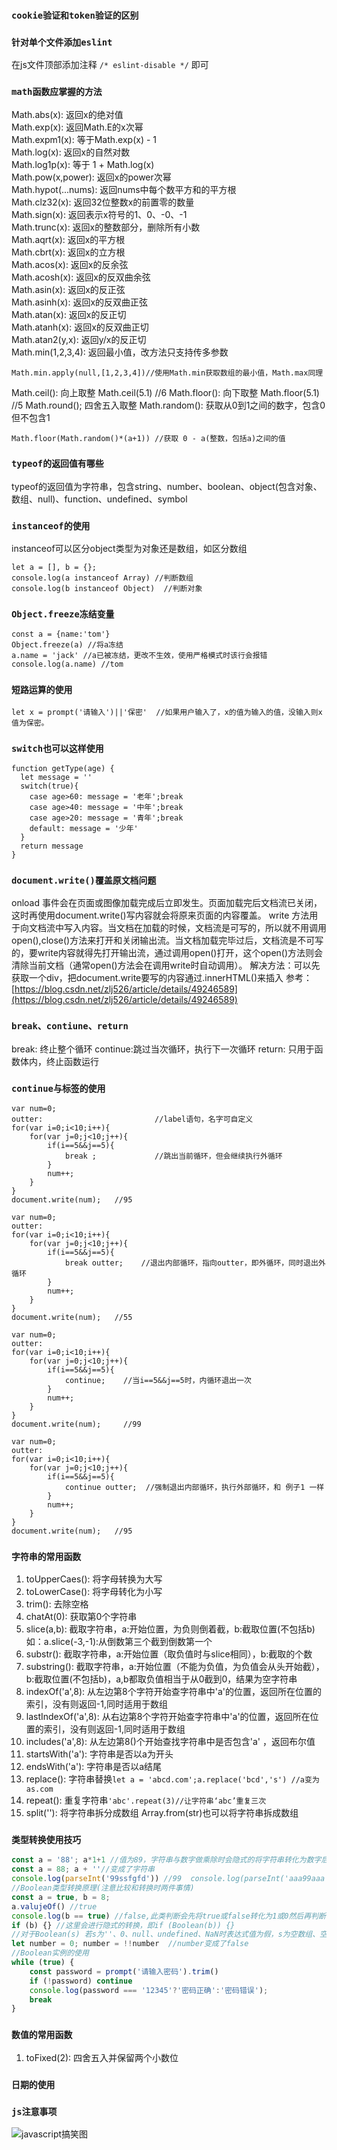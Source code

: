 ### `cookie验证和token验证的区别`

### `针对单个文件添加eslint`
在js文件顶部添加注释 `/* eslint-disable */` 即可

### `math函数应掌握的方法`
Math.abs(x): 返回x的绝对值<br>
Math.exp(x): 返回Math.E的x次幂<br>
Math.expm1(x): 等于Math.exp(x) - 1<br>
Math.log(x): 返回x的自然对数<br>
Math.log1p(x): 等于 1 + Math.log(x)<br>
Math.pow(x,power): 返回x的power次幂<br>
Math.hypot(...nums): 返回nums中每个数平方和的平方根<br>
Math.clz32(x): 返回32位整数x的前置零的数量<br>
Math.sign(x): 返回表示x符号的1、0、-0、-1<br>
Math.trunc(x): 返回x的整数部分，删除所有小数<br>
Math.aqrt(x): 返回x的平方根<br>
Math.cbrt(x): 返回x的立方根<br>
Math.acos(x): 返回x的反余弦<br>
Math.acosh(x): 返回x的反双曲余弦<br>
Math.asin(x): 返回x的反正弦<br>
Math.asinh(x): 返回x的反双曲正弦<br>
Math.atan(x): 返回x的反正切<br>
Math.atanh(x): 返回x的反双曲正切<br>
Math.atan2(y,x): 返回y/x的反正切<br>
Math.min(1,2,3,4): 返回最小值，改方法只支持传多参数
```
Math.min.apply(null,[1,2,3,4])//使用Math.min获取数组的最小值，Math.max同理 
```
Math.ceil(): 向上取整 Math.ceil(5.1) //6
Math.floor(): 向下取整 Math.floor(5.1)  //5
Math.round(); 四舍五入取整
Math.random(): 获取从0到1之间的数字，包含0但不包含1
```
Math.floor(Math.random()*(a+1)) //获取 0 - a(整数，包括a)之间的值 
```

### `typeof的返回值有哪些`
typeof的返回值为字符串，包含string、number、boolean、object(包含对象、数组、null)、function、undefined、symbol

### `instanceof的使用`
instanceof可以区分object类型为对象还是数组，如区分数组
```
let a = [], b = {};
console.log(a instanceof Array) //判断数组
console.log(b instanceof Object)  //判断对象
```
### `Object.freeze冻结变量`
```
const a = {name:'tom'}
Object.freeze(a) //将a冻结
a.name = 'jack' //a已被冻结，更改不生效，使用严格模式时该行会报错
console.log(a.name) //tom
```
### `短路运算的使用`
```
let x = prompt('请输入')||'保密'  //如果用户输入了，x的值为输入的值，没输入则x值为保密。
```

### `switch也可以这样使用`
```
function getType(age) {
  let message = ''
  switch(true){
    case age>60: message = '老年';break
    case age>40: message = '中年';break
    case age>20: message = '青年';break
    default: message = '少年'
  }
  return message
}
```
### `document.write()覆盖原文档问题`
onload 事件会在页面或图像加载完成后立即发生。页面加载完后文档流已关闭，这时再使用document.write()写内容就会将原来页面的内容覆盖。
write 方法用于向文档流中写入内容。当文档在加载的时候，文档流是可写的，所以就不用调用open(),close()方法来打开和关闭输出流。当文档加载完毕过后，文档流是不可写的，要write内容就得先打开输出流，通过调用open()打开，这个open()方法则会清除当前文档（通常open()方法会在调用write时自动调用）。
解决方法：可以先获取一个div，把document.write要写的内容通过.innerHTML()来插入
参考：[https://blog.csdn.net/zlj526/article/details/49246589](https://blog.csdn.net/zlj526/article/details/49246589)

### `break、contiune、return`
break: 终止整个循环
continue:跳过当次循环，执行下一次循环
return: 只用于函数体内，终止函数运行

### `continue与标签的使用`
```
var num=0;
outter:                         //label语句，名字可自定义
for(var i=0;i<10;i++){
    for(var j=0;j<10;j++){
        if(i==5&&j==5){
            break ;             //跳出当前循环，但会继续执行外循环
        }
        num++;
    }
}
document.write(num);   //95
```
```
var num=0;
outter:
for(var i=0;i<10;i++){
    for(var j=0;j<10;j++){
        if(i==5&&j==5){
            break outter;    //退出内部循环，指向outter，即外循环，同时退出外循环
        }
        num++;
    }
}
document.write(num);   //55
```
```
var num=0;
outter:
for(var i=0;i<10;i++){
    for(var j=0;j<10;j++){
        if(i==5&&j==5){
            continue;    //当i==5&&j==5时，内循环退出一次
        }
        num++;
    }
}
document.write(num);     //99
```
```
var num=0;
outter:
for(var i=0;i<10;i++){
    for(var j=0;j<10;j++){
        if(i==5&&j==5){
            continue outter;  //强制退出内部循环，执行外部循环，和 例子1 一样
        }
        num++;
    }
}
document.write(num);   //95
```

### `字符串的常用函数`
1. toUpperCaes(): 将字母转换为大写
2. toLowerCase(): 将字母转化为小写
3. trim(): 去除空格
4. chatAt(0): 获取第0个字符串
5. slice(a,b): 截取字符串，a:开始位置，为负则倒着截，b:截取位置(不包括b) 如：a.slice(-3,-1):从倒数第三个截到倒数第一个
6. substr(): 截取字符串，a:开始位置（取负值时与slice相同），b:截取的个数
7. substring(): 截取字符串，a:开始位置（不能为负值，为负值会从头开始截），b:截取位置(不包括b)，a,b都取负值相当于从0截到0，结果为空字符串
8. indexOf('a',8): 从左边第8个字符开始查字符串中'a'的位置，返回所在位置的索引，没有则返回-1,同时适用于数组
9. lastIndexOf('a',8): 从右边第8个字符开始查字符串中'a'的位置，返回所在位置的索引，没有则返回-1,同时适用于数组
10. includes('a',8): 从左边第8()个开始查找字符串中是否包含'a' ，返回布尔值
11. startsWith('a'): 字符串是否以a为开头
12. endsWith('a'): 字符串是否以a结尾
13. replace(): 字符串替换`let a = 'abcd.com';a.replace('bcd','s') //a变为as.com`
14. repeat(): 重复字符串`'abc'.repeat(3)//让字符串‘abc’重复三次`
15. split(''): 将字符串拆分成数组 Array.from(str)也可以将字符串拆成数组

### `类型转换使用技巧`
```js
const a = '88'; a*1+1 //值为89，字符串与数字做乘除时会隐式的将字符串转化为数字后做乘除，若不乘1将会变成字符串拼接
const a = 88; a + ''//变成了字符串 
console.log(parseInt('99ssfgfd')) //99  console.log(parseInt('aaa99aaa'))  //NaN console.log(parseFloat('99.21aaa'))  //99.21
//Boolean类型转换原理(注意比较和转换时两件事情)
const a = true, b = 8;
a.valujeOf() //true
console.log(b == true) //false,此类判断会先将true或false转化为1或0然后再判断
if (b) {} //这里会进行隐式的转换，即if (Boolean(b)) {}
//对于Boolean(s) 若s为''、0、null、undefined、NaN时表达式值为假，s为空数组、空对象时也为真，因为数组时引用类型
let number = 0; number = !!number  //number变成了false
//Boolean实例的使用
while (true) {
    const password = prompt('请输入密码').trim()
    if (!password) continue
    console.log(password === '12345'?'密码正确':'密码错误');
    break
}
```
### `数值的常用函数`
1. toFixed(2): 四舍五入并保留两个小数位

### `日期的使用`

### `js注意事项`
![javascript搞笑图](./assets/javascript搞笑图.jpg)



